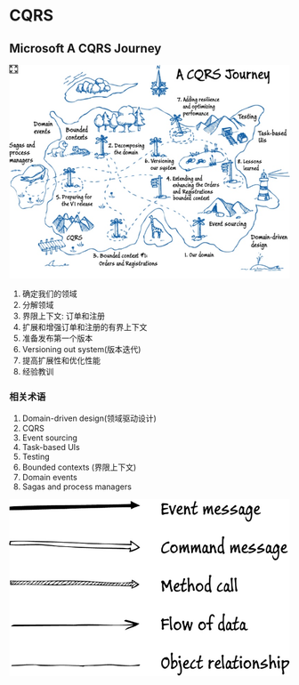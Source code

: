 # CQRS
## Microsoft A CQRS Journey
![A CQRS Journey](media/15585803405290.jpg)

1. 确定我们的领域
2. 分解领域
3. 界限上下文: 订单和注册
4. 扩展和增强订单和注册的有界上下文
5. 准备发布第一个版本
6. Versioning out system(版本迭代)
7. 提高扩展性和优化性能
8. 经验教训

### 相关术语
1. Domain-driven design(领域驱动设计)
2. CQRS
3. Event sourcing
4. Task-based UIs
5. Testing
6. Bounded contexts (界限上下文)
7. Domain events
8. Sagas and process managers

![Arrow Legend](media/15585912103515.jpg)

